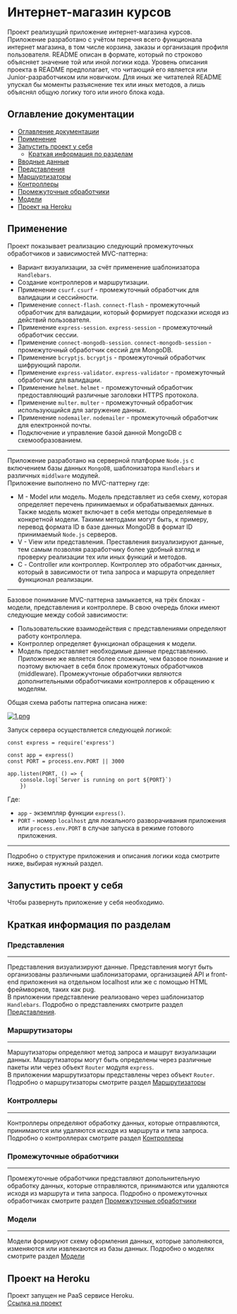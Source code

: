 # Интернет-магазин курсов

Проект реализущий приложение интернет-магазина курсов. Приложение разработано с учётом перечня всего функционала интернет магазина, в том числе корзина, заказы и организация профиля пользователя. README описан в формате, который по строково объясняет значение той или иной логики кода. Уровень описания проекта в README предполагает, что читающий его является или Junior-разработчиком или новичком. Для иных же читателей README упускал бы моменты разъяснение тех или иных методов, а лишь объяснял общую логику того или иного блока кода. 

## Оглавление документации 
  - [Оглавление документации](#оглавление-документации)
  - [Применение](#применение)
  - [Запустить проект у себя](#запустить-проект-у-себя)
    - [Краткая информация по разделам](#краткая-информация-по-разделам)
  - [Вводные данные](sections.md/inputData.md)
  - [Представления](sections.md/views.md)
  - [Маршуртизаторы](sections.md/routes.md)
  - [Контроллеры](sections.md/controllers.md)
  - [Промежуточные обработчики](sections.md/middleware.md)
  - [Модели](sections.md/models.md)
  - [Проект на Heroku](#проект-в-heroku)

## Применение

Проект показывает реализацию следующий промежуточных обработчиков и зависимостей MVC-паттерна:
- Вариант визуализации, за счёт применение шаблонизатора `Handlebars`.
- Создание контроллеров и маршрутизации.
- Применение `csurf`. `csurf` - промежуточный обработчик для валидации и сессийности.
- Применение `connect-flash`. `connect-flash` - промежуточный обработчик для валидации, который формирует подсказки исходя из действий пользователя.
- Применение `express-session`. `express-session` - промежуточный обработчик cессии.
- Применение `connect-mongodb-session`. `connect-mongodb-session` - промежуточный обработчик сессий для MongoDB.
- Применение `bcryptjs`. `bcryptjs` - промежуточный обработчик шифрующий пароли.
- Применение `express-validator`. `express-validator` - промежуточный обработчик для валидации.
- Применение `helmet`. `helmet` - промежуточный обработчик предоставляющий различные заголовки HTTPS протокола.
- Применение `multer`. `multer` - промежуточный обработчик использующийся для загружение данных.
- Применение `nodemailer`. `nodemailer` - промежуточный обработчик для електронной почты.
- Подключение и управление базой данной MongoDB с схемообразованием. 

---

Приложение разработано на серверной платформе `Node.js` с включением базы данных `MongoDB`, шаблонизатора `Handlebars` и различных `middlware` модулей. <br/>
Приложение выполнено по MVC-паттерну где: <br/>
- M - Model или модель. Модель представляет из себя схему, которая определяет перечень принимаемых и обрабатываемых данных. Также модель может включает в себя методы определяемые в конкретной модели. Такими методами могут быть, к примеру, перевод формата ID в базе данных MongoDB в формат ID принимаемый `Node.js` серверов. <br/>
- V - View или представления. Преставления визуализируют данные, тем самым позволяя разработчику более удобный взгляд и проверку реализации тех или иных функций и методов. <br/>
- С - Controller или контроллер. Контроллер это обработчик данных, который в зависимости от типа запроса и маршрута определяет функционал реализации. <br/>

---

Базовое понимание MVC-паттерна замыкается, на трёх блоках - модели, представления и контроллере. В свою очередь блоки имеют следующие между собой зависимости: <br/>
- Пользовательские взаимодействия с представлениями определяют работу контроллера. <br/>
- Контроллер определяет функционал обращения к модели. <br/>
- Модель предоставляет необходимые данные представлению. <br/>
Приложение же является более сложным, чем базовое понимание и поэтому включает в себя блок промежутоных обработчиков (middleware). Промежучтоные обработчики являются дополнительными обработчиками контроллеров к обращению к моделям. <br/>

Общая схема работы паттерна описана ниже: <br/>

[![1.png](https://i.postimg.cc/L8P1rNX5/1.png)](https://postimg.cc/XrVq5K96)

Запуск сервера осуществляется следующей логикой: <br/>
```node
const express = require('express')

const app = express()
const PORT = process.env.PORT || 3000

app.listen(PORT, () => {
    console.log(`Server is running on port ${PORT}`)
    })
```
Где: <br/>
- `app` - экземпляр функции `express()`. <br/>
- `PORT` - номер `localhost` для локального разворачивания приложения или `process.env.PORT` в случае запуска в режиме готового приложения. <br/>

---

Подробно о структуре приложения и описания логики кода смотрите ниже, выбирая нужный раздел.

## Запустить проект у себя

Чтобы развернуть приложение у себя необходимо.


## Краткая информация по разделам

### Представления

---

Представления визуализируют данные. Представления могут быть организованы различными шаблонизаторами, организацией API и front-end приложения на отдельном localhost или же с помощью HTML фреймворков, таких как pug. <br/>
В приложении представление реализовано через шаблонизатор `Handlebars`. Подробно о представлениях смотрите раздел [Представления](sections.md/views.md). <br/>

### Маршрутизаторы

---

Маршутизаторы определяют метод запроса и машрут визуализации данных. Машрутизаторы могут быть определены через различные пакеты или через объект `Router` модуля `express`. <br/>
В приложении маршрутизаторы представлены через объект `Router`. Подробно о маршрутизаторы смотрите раздел [Маршрутизаторы](sections.md/routes.md) <br/>

### Контроллеры

---

Контроллеры определяют обработку данных, которые отправляются, принимаются или удаляются исходя из маршрута и типа запроса. Подробно о контроллерах смотрите раздел [Контроллеры](sections.md/controllers.md) <br/>

### Промежуточные обработчики

---

Промежуточные обработчики представляют допольнительную обработку данных, которые отправляются, принимаются или удаляются исходя из маршрута и типа запроса. Подробно о промежуточных обработчиках смотрите раздел [Промежуточные обработчики](sections.md/middleware.md) <br/>

### Модели

---

Модели формируют схему оформления данных, которые заполняются, изменяются или извлекаются из базы данных. Подробно о моделях смотрите раздел [Модели](sections.md/models.md) <br/>

## Проект на Heroku
Проект запущен не PaaS сервисе Heroku. <br/> 
[Ссылка на проект](https://stark-wildwood-85340.herokuapp.com/)

